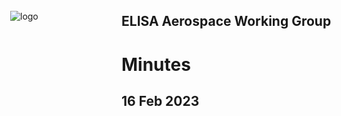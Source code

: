 <style scoped>
p img[alt~=logo] { position: absolute; top: 75px; left: 50px}
</style>
![logo](https://elisa.tech/wp-content/uploads/sites/75/2018/10/logo_elisa.png)
## ELISA Aerospace Working Group 
# Minutes 
## 16 Feb 2023

